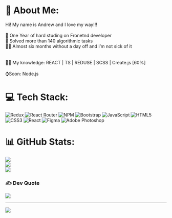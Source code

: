 # 💫 About Me:
Hi! My name is Andrew and I love my way!!!<br><br>🥇 One Year of hard studing on Fronetnd developer<br>🎉 Solved more than 140 algorithmic tasks<br>🦹‍♂️  Almost six months without a day off and I’m not sick of it<br><br><br>👨‍🎓 My knowledge: REACT | TS | REDUSE | SCSS | Create.js [60%]<br><br>⌚️Soon: Node.js
# 💻 Tech Stack:
![Redux](https://img.shields.io/badge/redux-%23593d88.svg?style=for-the-badge&logo=redux&logoColor=white) ![React Router](https://img.shields.io/badge/React_Router-CA4245?style=for-the-badge&logo=react-router&logoColor=white) ![NPM](https://img.shields.io/badge/NPM-%23000000.svg?style=for-the-badge&logo=npm&logoColor=white) ![Bootstrap](https://img.shields.io/badge/bootstrap-%23563D7C.svg?style=for-the-badge&logo=bootstrap&logoColor=white) ![JavaScript](https://img.shields.io/badge/javascript-%23323330.svg?style=for-the-badge&logo=javascript&logoColor=%23F7DF1E) ![HTML5](https://img.shields.io/badge/html5-%23E34F26.svg?style=for-the-badge&logo=html5&logoColor=white) ![CSS3](https://img.shields.io/badge/css3-%231572B6.svg?style=for-the-badge&logo=css3&logoColor=white) ![React](https://img.shields.io/badge/react-%2320232a.svg?style=for-the-badge&logo=react&logoColor=%2361DAFB) 	![Figma](https://img.shields.io/badge/figma-%23F24E1E.svg?style=for-the-badge&logo=figma&logoColor=white) ![Adobe Photoshop](https://img.shields.io/badge/adobephotoshop-%2331A8FF.svg?style=for-the-badge&logo=adobephotoshop&logoColor=white)
# 📊 GitHub Stats:
![](https://github-readme-stats.vercel.app/api?username=Andrii-Stiebalov&theme=react&hide_border=false&include_all_commits=true&count_private=true)<br/>
![](https://github-readme-streak-stats.herokuapp.com/?user=Andrii-Stiebalov&theme=react&hide_border=false)<br/>
![](https://github-readme-stats.vercel.app/api/top-langs/?username=Andrii-Stiebalov&theme=react&hide_border=false&include_all_commits=true&count_private=true&layout=compact)

### ✍️ Dev Quote
![](https://quotes-github-readme.vercel.app/api?type=horizontal&theme=radical)

---
[![](https://visitcount.itsvg.in/api?id=Andrii-Stiebalov&icon=0&color=0)](https://visitcount.itsvg.in)
